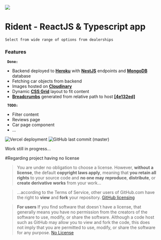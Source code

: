 ![](https://res.cloudinary.com/btchead/image/upload/v1644437650/rident_rp9zdb.png)

# Rident - ReactJS & Typescript app

`Select from wide range of options from dealerships`

### Features

**` Done:`**

- Backend deployed to [**Heroku**](http://heroku.com "Heroku") with **[NestJS](https://nestjs.com/ "NestJS")** endpoints and [**MongoDB**](https://mongodb.com "MongoDB") database
- Fetching car objects from backend
- Images hosted on [**Cloudinary**](https://cloudinary.com/ "Cloudinary")
- Dynamic [**CSS Grid**](https://learncssgrid.com/ "CSS Grid") layout to fit content
- [**Breadcrumbs**](https://developers.google.com/search/docs/advanced/structured-data/breadcrumb "Breadcrumbs") generated from relative path to host [**[4e132ed]**](https://github.com/PolyFlower/rident/commit/4e132ed93b41c9a1faa72aed50c0ccf3ea3f1a6f#diff-549620554fd5e1a686a0422be5dea47f0c95dd02f9207e83d1d2de7656b85a4d "4e132ed")

**` TODO:`**

- Filter content
- Reviews page
- Car page component
- ...

![Vercel deployment](https://img.shields.io/github/deployments/PolyFlower/rident/production?label=vercel&logo=vercel&logoColor=white&style=for-the-badge) ![GitHub last commit (master)](https://img.shields.io/github/last-commit/PolyFlower/rident/master?label=master&logo=github&style=for-the-badge)

Work still in progress...

#Regarding project having no license

> You are under no obligation to choose a license. However, **without a license**, the default **copyright laws apply**, meaning that **you retain all rights** to your source code and **no one may** **reproduce**, **distribute**, or **create derivative works** from your work...

> ...according to the Terms of Service, other users of GitHub.com have the right to **view** and **fork** your repository.
> [GitHub licensing](https://docs.github.com/en/repositories/managing-your-repositorys-settings-and-features/customizing-your-repository/licensing-a-repository#choosing-the-right-license "GitHub licensing help page")

> **For users**
> If you find software that doesn`t have a license, that generally means you have no permission from the creators of the software to use, modify, or share the software. Although a code host such as GitHub may allow you to view and fork the code, this does not imply that you are permitted to use, modify, or share the software for any purpose.
> [No License](https://choosealicense.com/no-permission/ "No License")
